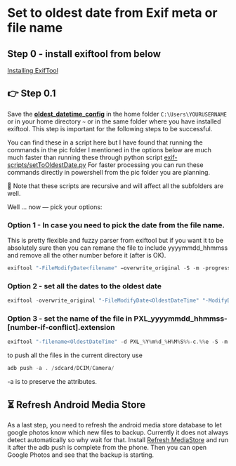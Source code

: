 # Set to oldest date from Exif meta or file name

## Step 0 - install exiftool from below

[Installing ExifTool](https://exiftool.org/install.html#Windows)

## **:point_right: Step 0.1**

Save the **[oldest_datetime_config](https://github.com/pratyushtewari/exif-scripts/blob/master/oldest_datetime_config)** in the home folder `C:\Users\YOURUSERNAME` or in your home directory `~` or in the same folder where you have installed exiftool. This step is important for the following steps to be successful.

You can find these in a script here but I have found that running the commands in the pic folder I mentioned in the options below are much much faster than running these through python script [exif-scripts/setToOldestDate.py](setToOldestDate.py) For faster processing you can run these commands directly in powershell from the pic folder you are planning.

:safety_vest: Note that these scripts are recursive and will affect all the subfolders are well. 

Well … now — pick your options:

### Option 1 - In case you need to pick the date from the file name. 

This is pretty flexible and fuzzy parser from exiftool but if you want it to be absolutely sure then you can remane the file to include yyyymmdd_hhmmss and remove all the other number before it (after is OK).

```jsx
exiftool "-FileModifyDate<filename" −overwrite_original -S -m -progress -ee -q -q ./
```

### Option 2 - set all the dates to the oldest date

```jsx
exiftool -overwrite_original "-FileModifyDate<OldestDateTime" "-ModifyDate<OldestDateTime" "-DateTimeOriginal<OldestDateTime" "-CreateDate<OldestDateTime" "-GPSDateTime<OldestDateTime" -S -m -progress -ee -q -q ./
```

### Option 3 - set the name of the file in PXL_yyyymmdd_hhmmss-[number-if-conflict].extension

```jsx
exiftool "-filename<OldestDateTime" -d PXL_%Y%m%d_%H%M%S%%-c.%%e -S -m -ee -progress -q -q ./
```

to push all the files in the current directory use

```jsx
adb push -a . /sdcard/DCIM/Camera/
```

  -a is to preserve the attributes.

## **:hourglass_flowing_sand: Refresh Android Media Store**
As a last step, you need to refresh the android media store database to let google photos know which new files to backup. Currently it does not always detect automatically so why wait for that. Install [Refresh MediaStore](https://play.google.com/store/apps/details?id=com.kotorimura.refreshmediastore) and run it after the adb push is complete from the phone. Then you can open Google Photos and see that the backup is starting.
